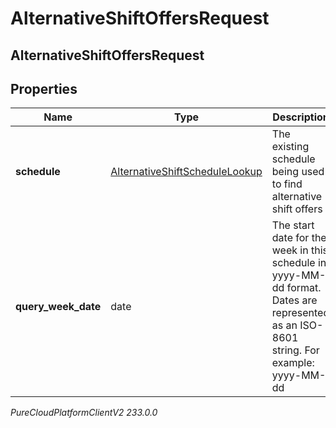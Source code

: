 # AlternativeShiftOffersRequest

## AlternativeShiftOffersRequest

## Properties

|Name | Type | Description | Notes|
|------------ | ------------- | ------------- | -------------|
| **schedule** | [AlternativeShiftScheduleLookup](AlternativeShiftScheduleLookup) | The existing schedule being used to find alternative shift offers | |
| **query_week_date** | date | The start date for the week in this schedule in yyyy-MM-dd format. Dates are represented as an ISO-8601 string. For example: yyyy-MM-dd | |



_PureCloudPlatformClientV2 233.0.0_
